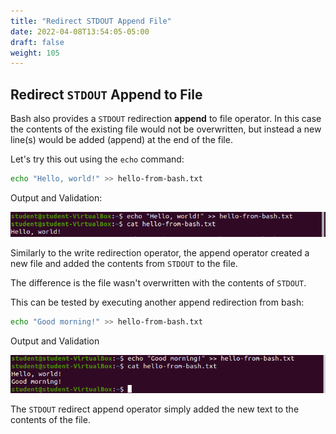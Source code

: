 ```yaml
---
title: "Redirect STDOUT Append File"
date: 2022-04-08T13:54:05-05:00
draft: false
weight: 105
---
```


## Redirect `STDOUT` Append to File

Bash also provides a `STDOUT` redirection **append** to file operator. In this case the contents of the existing file would not be overwritten, but instead a new line(s) would be added (append) at the end of the file.

Let's try this out using the `echo` command:

```bash
echo "Hello, world!" >> hello-from-bash.txt
```

Output and Validation:

![echo "Hello, world!" >> hello-from-bash.txt && cat hello-from-bash.txt output](pictures/append-echo.png?classes=border)

Similarly to the write redirection operator, the append operator created a new file and added the contents from `STDOUT` to the file.

The difference is the file wasn't overwritten with the contents of `STDOUT`.

This can be tested by executing another append redirection from bash:

```bash
echo "Good morning!" >> hello-from-bash.txt
```

Output and Validation

![echo "Good morning!" >> hello-from-bash.txt && cat hello-from-bash.txt](pictures/append-echo-2.png?classes=border)

The `STDOUT` redirect append operator simply added the new text to the contents of the file.